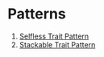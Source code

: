 # Patterns
1. [Selfless Trait Pattern](http://www.artima.com/scalazine/articles/selfless_trait_pattern.html)
2. [Stackable Trait Pattern](http://www.artima.com/scalazine/articles/stackable_trait_pattern.html)


